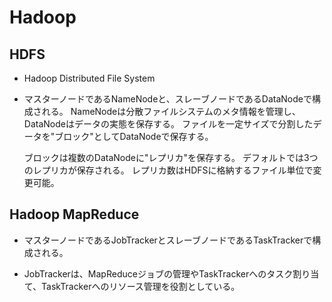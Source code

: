 # Hadoop
## HDFS
- 
  Hadoop Distributed File System
  
- 
  マスターノードであるNameNodeと、スレーブノードであるDataNodeで構成される。
  NameNodeは分散ファイルシステムのメタ情報を管理し、DataNodeはデータの実態を保存する。
  ファイルを一定サイズで分割したデータを"ブロック"としてDataNodeで保存する。

  ブロックは複数のDataNodeに"レプリカ"を保存する。
  デフォルトでは3つのレプリカが保存される。
  レプリカ数はHDFSに格納するファイル単位で変更可能。

## Hadoop MapReduce
- 
  マスターノードであるJobTrackerとスレーブノードであるTaskTrackerで構成される。
  
- 
  JobTrackerは、MapReduceジョブの管理やTaskTrackerへのタスク割り当て、TaskTrackerへのリソース管理を役割としている。

